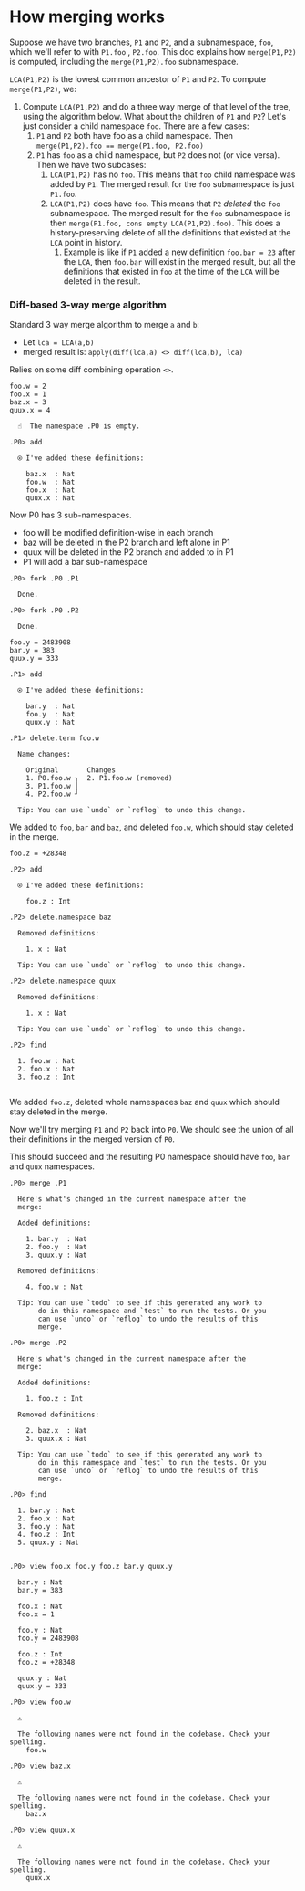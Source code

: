 
# How merging works

Suppose we have two branches, `P1` and `P2`, and a subnamespace, `foo`, which we'll refer to with `P1.foo` , `P2.foo`. This doc explains how `merge(P1,P2)` is computed, including the `merge(P1,P2).foo` subnamespace.

`LCA(P1,P2)` is the lowest common ancestor of `P1` and `P2`. To compute `merge(P1,P2)`, we:

1. Compute `LCA(P1,P2)` and do a three way merge of that level of the tree, using the algorithm below. What about the children of `P1` and `P2`? Let's just consider a child namespace `foo`. There are a few cases:
   1. `P1` and `P2` both have foo as a child namespace. Then `merge(P1,P2).foo == merge(P1.foo, P2.foo)`
   2. `P1` has `foo` as a child namespace, but `P2` does not (or vice versa). Then we have two subcases:
      1. `LCA(P1,P2)` has no `foo`. This means that `foo` child namespace was added by `P1`. The merged result for the `foo` subnamespace is just `P1.foo`.
      2. `LCA(P1,P2)` does have `foo`. This means that `P2` _deleted_ the `foo` subnamespace. The merged result for the `foo` subnamespace is then `merge(P1.foo, cons empty LCA(P1,P2).foo)`. This does a history-preserving delete of all the definitions that existed at the `LCA` point in history.
         1. Example is like if `P1` added a new definition `foo.bar = 23` after the `LCA`, then `foo.bar` will exist in the merged result, but all the definitions that existed in `foo` at the time of the `LCA` will be deleted in the result.

### Diff-based 3-way merge algorithm

Standard 3 way merge algorithm to merge `a` and `b`:

* Let `lca = LCA(a,b)`
* merged result is: `apply(diff(lca,a) <> diff(lca,b), lca)`

Relies on some diff combining operation `<>`.

```unison
foo.w = 2
foo.x = 1
baz.x = 3
quux.x = 4
```

```ucm
  ☝️  The namespace .P0 is empty.

.P0> add

  ⍟ I've added these definitions:
  
    baz.x  : Nat
    foo.w  : Nat
    foo.x  : Nat
    quux.x : Nat

```
Now P0 has 3 sub-namespaces.
* foo will be modified definition-wise in each branch
* baz will be deleted in the P2 branch and left alone in P1
* quux will be deleted in the P2 branch and added to in P1
* P1 will add a bar sub-namespace

```ucm
.P0> fork .P0 .P1

  Done.

.P0> fork .P0 .P2

  Done.

```
```unison
foo.y = 2483908
bar.y = 383
quux.y = 333
```

```ucm
.P1> add

  ⍟ I've added these definitions:
  
    bar.y  : Nat
    foo.y  : Nat
    quux.y : Nat

.P1> delete.term foo.w

  Name changes:
  
    Original       Changes
    1. P0.foo.w ┐  2. P1.foo.w (removed)
    3. P1.foo.w │  
    4. P2.foo.w ┘  
  
  Tip: You can use `undo` or `reflog` to undo this change.

```
We added to `foo`, `bar` and `baz`, and deleted `foo.w`, which should stay deleted in the merge.

```unison
foo.z = +28348
```

```ucm
.P2> add

  ⍟ I've added these definitions:
  
    foo.z : Int

.P2> delete.namespace baz

  Removed definitions:
  
    1. x : Nat
  
  Tip: You can use `undo` or `reflog` to undo this change.

.P2> delete.namespace quux

  Removed definitions:
  
    1. x : Nat
  
  Tip: You can use `undo` or `reflog` to undo this change.

.P2> find

  1. foo.w : Nat
  2. foo.x : Nat
  3. foo.z : Int
  

```
We added `foo.z`, deleted whole namespaces `baz` and `quux` which should stay
deleted in the merge.

Now we'll try merging `P1` and `P2` back into `P0`. We should see the union of all their definitions in the merged version of `P0`.

This should succeed and the resulting P0 namespace should have `foo`, `bar`
and `quux` namespaces.

```ucm
.P0> merge .P1

  Here's what's changed in the current namespace after the
  merge:
  
  Added definitions:
  
    1. bar.y  : Nat
    2. foo.y  : Nat
    3. quux.y : Nat
  
  Removed definitions:
  
    4. foo.w : Nat
  
  Tip: You can use `todo` to see if this generated any work to
       do in this namespace and `test` to run the tests. Or you
       can use `undo` or `reflog` to undo the results of this
       merge.

.P0> merge .P2

  Here's what's changed in the current namespace after the
  merge:
  
  Added definitions:
  
    1. foo.z : Int
  
  Removed definitions:
  
    2. baz.x  : Nat
    3. quux.x : Nat
  
  Tip: You can use `todo` to see if this generated any work to
       do in this namespace and `test` to run the tests. Or you
       can use `undo` or `reflog` to undo the results of this
       merge.

.P0> find

  1. bar.y : Nat
  2. foo.x : Nat
  3. foo.y : Nat
  4. foo.z : Int
  5. quux.y : Nat
  

.P0> view foo.x foo.y foo.z bar.y quux.y

  bar.y : Nat
  bar.y = 383
  
  foo.x : Nat
  foo.x = 1
  
  foo.y : Nat
  foo.y = 2483908
  
  foo.z : Int
  foo.z = +28348
  
  quux.y : Nat
  quux.y = 333

```
```ucm
.P0> view foo.w

  ⚠️
  
  The following names were not found in the codebase. Check your spelling.
    foo.w

```
```ucm
.P0> view baz.x

  ⚠️
  
  The following names were not found in the codebase. Check your spelling.
    baz.x

```
```ucm
.P0> view quux.x

  ⚠️
  
  The following names were not found in the codebase. Check your spelling.
    quux.x

```
